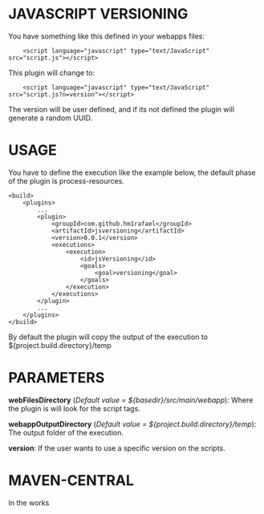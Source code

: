 JAVASCRIPT VERSIONING
=====================

You have something like this defined in your webapps files:

		<script language="javascript" type="text/JavaScript" src="script.js"></script>

This plugin will change to:

		<script language="javascript" type="text/JavaScript" src="script.js?n=version"></script>

The version will be user defined, and if its not defined the plugin will generate a random UUID.

USAGE
=====

You have to define the execution like the example below, the default phase of the plugin is process-resources.

	<build>
		<plugins>
			...
			<plugin>
				<groupId>com.github.hm1rafael</groupId>
				<artifactId>jsversioning</artifactId>
				<version>0.0.1</version>
				<executions>
					<execution>
						<id>jsVersioning</id>
						<goals>
							<goal>versioning</goal>
						</goals>
					</execution>
				</executions>
			</plugin>
			...
		</plugins>
	</build>

By default the plugin will copy the output of the execution to ${project.build.directory}/temp

PARAMETERS
==========


**webFilesDirectory** (*Default value = ${basedir}/src/main/webapp*): Where the plugin is will look for the script tags.

**webappOutputDirectory** (*Default value = ${project.build.directory}/temp*): The output folder of the execution.

**version**: If the user wants to use a specific version on the scripts.

MAVEN-CENTRAL
=============

In the works 
